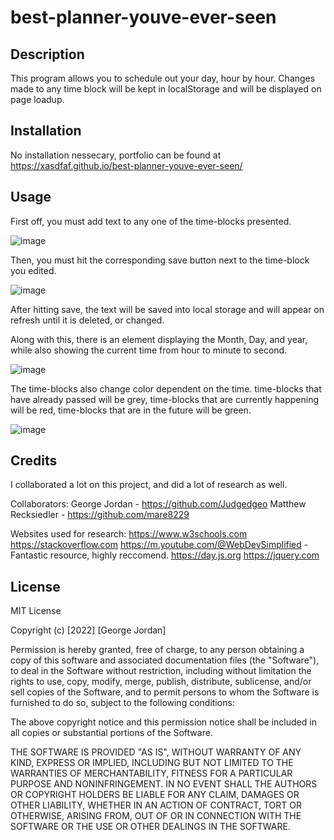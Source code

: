 # best-planner-youve-ever-seen

## Description
This program allows you to schedule out your day, hour by hour. Changes made to any time block will be kept in localStorage and will 
be displayed on page loadup. 

## Installation
No installation nessecary, portfolio can be found at https://xasdfaf.github.io/best-planner-youve-ever-seen/

## Usage
First off, you must add text to any one of the time-blocks presented. 

![image](https://user-images.githubusercontent.com/117489964/213578369-72b23dcb-7617-4953-8a9b-9a58b07f4d07.png)

Then, you must hit the corresponding save button next to the time-block you edited.

![image](https://user-images.githubusercontent.com/117489964/213578736-1fbdb92f-53a1-461b-94e9-73ce000cd514.png)

After hitting save, the text will be saved into local storage and will appear on refresh until it is deleted, or changed.

Along with this, there is an element displaying the Month, Day, and year, while also showing the current time from hour to minute to second.

![image](https://user-images.githubusercontent.com/117489964/213579084-511c2762-0e64-4d50-8dc0-c8c7b1e6364b.png)

The time-blocks also change color dependent on the time. 
time-blocks that have already passed will be grey,
time-blocks that are currently happening will be red,
time-blocks that are in the future will be green.

![image](https://user-images.githubusercontent.com/117489964/213579604-b7d9196c-2d76-4b4e-a0b7-ba2fcc2f104f.png)

## Credits

I collaborated a lot on this project, and did a lot of research as well. 

Collaborators:
George Jordan - https://github.com/Judgedgeo
Matthew Recksiedler - https://github.com/mare8229

Websites used for research:
https://www.w3schools.com
https://stackoverflow.com
https://m.youtube.com/@WebDevSimplified - Fantastic resource, highly reccomend.
https://day.js.org
https://jquery.com

## License

MIT License

Copyright (c) [2022] [George Jordan]

Permission is hereby granted, free of charge, to any person obtaining a copy of this software and associated documentation files (the "Software"), to deal in the Software without restriction, including without limitation the rights to use, copy, modify, merge, publish, distribute, sublicense, and/or sell copies of the Software, and to permit persons to whom the Software is furnished to do so, subject to the following conditions:

The above copyright notice and this permission notice shall be included in all copies or substantial portions of the Software.

THE SOFTWARE IS PROVIDED "AS IS", WITHOUT WARRANTY OF ANY KIND, EXPRESS OR IMPLIED, INCLUDING BUT NOT LIMITED TO THE WARRANTIES OF MERCHANTABILITY, FITNESS FOR A PARTICULAR PURPOSE AND NONINFRINGEMENT. IN NO EVENT SHALL THE AUTHORS OR COPYRIGHT HOLDERS BE LIABLE FOR ANY CLAIM, DAMAGES OR OTHER LIABILITY, WHETHER IN AN ACTION OF CONTRACT, TORT OR OTHERWISE, ARISING FROM, OUT OF OR IN CONNECTION WITH THE SOFTWARE OR THE USE OR OTHER DEALINGS IN THE SOFTWARE.
